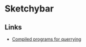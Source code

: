 # Sketchybar


## Links

- [Compiled programs for querrying](http://github.com/FelixKratz/SketchyBarHelper)
